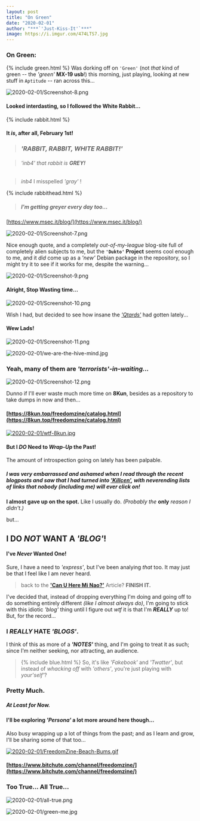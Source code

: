```yaml
---
layout: post
title: "On Green"
date: "2020-02-01"
author: "***`'Just-Kiss-It'`***"
image: https://i.imgur.com/474LTS7.jpg
---
```


### On Green:

{% include green.html %} Was dorking off on `'Green'` (not *that* kind of green -- the *'green'* **MX-19 usb**!) this morning, just playing, looking at new stuff in `Aptitude` -- ran across this…

![2020-02-01/Screenshot-8.png](https://i.imgur.com/WjTi10k.png)

#### Looked interdasting, so I followed the White Rabbit…
{% include rabbit.html %}
#### It *is*, after all, February 1st!
> ### *'RABBIT, RABBIT, WHITE RABBIT!'*

> ###### *'inb4'* that rabbit is ***GREY!***

> *inb4* I misspelled *'gray'* !

{% include rabbithead.html %}

> ##### I'm getting *greyer* every day too...

[https://www.msec.it/blog/](https://www.msec.it/blog/)

![2020-02-01/Screenshot-7.png](https://i.imgur.com/xx9XO1W.png)

Nice enough quote, and a completely *out-of-my-league* blog-site full of completely alien subjects to me, but the **`'Dukto'` Project** seems cool enough to me, and it *did* come up as a *'new'* Debian package in the repository, so I might try it to see if it works for me, despite the warning…

![2020-02-01/Screenshot-9.png](https://i.imgur.com/a0ngx1o.png)

#### Alright, Stop Wasting time…

![2020-02-01/Screenshot-10.png](https://i.imgur.com/X7Wi20O.png)

Wish I had, but decided to see how insane the [*'Qtards'*](https://8kun.top/qpatriotresearch/index.html) had gotten lately...

#### Wew Lads!

![2020-02-01/Screenshot-11.png](https://i.imgur.com/st9rgxm.png)

![2020-02-01/we-are-the-hive-mind.jpg](https://i.imgur.com/DUJo4C7.jpg)

### Yeah, many of them are ***'terrorists'-in-waiting...***

![2020-02-01/Screenshot-12.png](https://i.imgur.com/mEoarhB.png)

Dunno if I'll ever waste much more time on **8Kun**, besides as a repository to take dumps in now and then...

#### [https://8kun.top/freedomzine/catalog.html](https://8kun.top/freedomzine/catalog.html)

[![2020-02-01/wtf-8kun.jpg](https://i.imgur.com/oiAwgYE.jpg)](https://8kun.top/freedomzine/catalog.html)

#### But I *DO* Need to *Wrap-Up* the Past!

The amount of introspection going on lately has been palpable.

##### I was *very* embarrassed and ashamed when I read through the recent blogposts and saw that I had turned into [*'Killcen'*](), with neverending lists of links that nobody *(including me)* will ever click on!

**I almost gave up on the spot.** Like I usually do. *(Probably the* **only** *reason I didn't.)*

but...

## I DO ***NOT*** WANT A *'BLOG'*!
#### I've *Never* Wanted One!
Sure, I have a need to *'express'*, but I've been analying *that* too. It may just be that I feel like I am never heard.
> back to the [**'Can U Here Mi Nao?'**]() Article? **FINISH IT.**

I've decided that, instead of dropping everything I'm doing and going off to do something entirely different *(like I almost always do)*, I'm going to stick with this idiotic *'blog'* thing until I figure out *wtf* it is that I'm ***REALLY*** up to! But, for the record...
### I *REALLY* HATE *'BLOGS'*.

I think of this as more of a ***'NOTES'*** thing, and I'm going to treat it as such; since I'm neither seeking, nor attracting, an audience.

> {% include blue.html %} So, it's like *'Fakebook'* and *'Twatter'*, but instead of *whacking off* with *'others'*, you're just playing with *your'self'*?

### Pretty Much.
##### At Least for Now.
#### I'll be exploring *'Persona'* a lot more around here though...

Also busy wrapping up a lot of things from the past; and as I learn and grow, I'll be sharing some of that too...

[![2020-02-01/FreedomZine-Beach-Bums.gif](https://i.imgur.com/4tkRkj6.gif)](https://www.bitchute.com/channel/freedomzine/)

#### [https://www.bitchute.com/channel/freedomzine/](https://www.bitchute.com/channel/freedomzine/)

### Too True... All True...

![2020-02-01/all-true.png](https://i.imgur.com/NMaIVnB.png)

![2020-02-01/green-me.jpg](https://i.imgur.com/0nKij3X.jpg)
